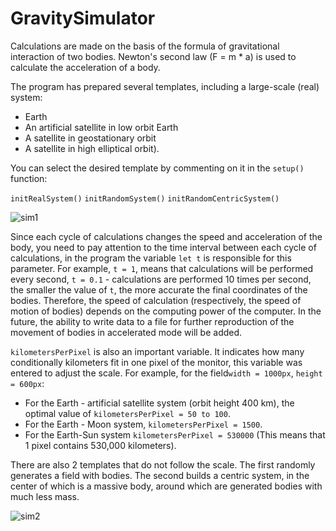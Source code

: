 # GravitySimulator
Calculations are made on the basis of the formula of gravitational interaction of two bodies. Newton's second law (F = m * a) is used to calculate the acceleration of a body.

The program has prepared several templates, including a large-scale (real) system:

<ul>
  <li>Earth</li>
  <li>An artificial satellite in low orbit Earth</li>
  <li>A satellite in geostationary orbit</li>
  <li>A satellite in high elliptical orbit).</li>
</ul>

You can select the desired template by commenting on it in the `setup()` function:

`initRealSystem()`
`initRandomSystem()`
`initRandomCentricSystem()`


![sim1](https://user-images.githubusercontent.com/75342698/154808209-4c4f87f5-e155-4091-a6d0-b05c045e0137.png)


Since each cycle of calculations changes the speed and acceleration of the body, you need to pay attention to the time interval between each cycle of calculations, in the program the variable `let t` is responsible for this parameter.
For example, `t = 1`, means that calculations will be performed every second, `t = 0.1` - calculations are performed 10 times per second, the smaller the value of `t`, the more accurate the final coordinates of the bodies.
Therefore, the speed of calculation (respectively, the speed of motion of bodies) depends on the computing power of the computer.
In the future, the ability to write data to a file for further reproduction of the movement of bodies in accelerated mode will be added.

`kilometersPerPixel` is also an important variable.
It indicates how many conditionally kilometers fit in one pixel of the monitor, this variable was entered to adjust the scale.
For example, for the field`width = 1000px`, `height = 600px`:
- For the Earth - artificial satellite system (orbit height 400 km), the optimal value of `kilometersPerPixel = 50 to 100`.
- For the Earth - Moon system, `kilometersPerPixel = 1500`.
- For the Earth-Sun system `kilometersPerPixel = 530000` (This means that 1 pixel contains 530,000 kilometers).



There are also 2 templates that do not follow the scale.
The first randomly generates a field with bodies.
The second builds a centric system, in the center of which is a massive body, around which are generated bodies with much less mass.

![sim2](https://user-images.githubusercontent.com/75342698/154808609-ee5be4de-012b-4564-92d6-7139edec48e8.png)
